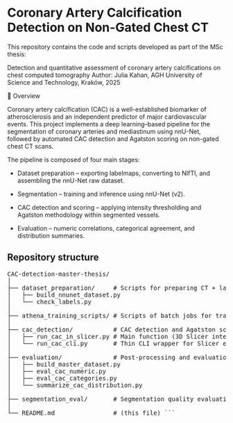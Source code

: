 # Coronary Artery Calcification Detection on Non-Gated Chest CT

This repository contains the code and scripts developed as part of the MSc thesis:

Detection and quantitative assessment of coronary artery calcifications on chest computed tomography
Author: Julia Kahan, AGH University of Science and Technology, Kraków, 2025

📌 Overview

Coronary artery calcification (CAC) is a well-established biomarker of atherosclerosis and an independent predictor of major cardiovascular events.
This project implements a deep learning–based pipeline for the segmentation of coronary arteries and mediastinum using nnU-Net, followed by automated CAC detection and Agatston scoring on non-gated chest CT scans.

The pipeline is composed of four main stages:

* Dataset preparation – exporting labelmaps, converting to NIfTI, and assembling the nnU-Net raw dataset.

* Segmentation – training and inference using nnU-Net (v2).

* CAC detection and scoring – applying intensity thresholding and Agatston methodology within segmented vessels.

* Evaluation – numeric correlations, categorical agreement, and distribution summaries.


## Repository structure
<pre ''' >CAC-detection-master-thesis/
│
├── dataset_preparation/     # Scripts for preparing CT + labelmaps for nnU-Net
│   ├── build_nnunet_dataset.py
│   └── check_labels.py
│
├── athena_training_scripts/ # Scripts of batch jobs for training/inference on Athena 
│
├── cac_detection/           # CAC detection and Agatston scoring
│   ├── run_cac_in_slicer.py # Main function (3D Slicer integration)
│   └── run_cac_cli.py       # Thin CLI wrapper for Slicer execution
│
├── evaluation/              # Post-processing and evaluation scripts
│   ├── build_master_dataset.py
│   ├── eval_cac_numeric.py
│   ├── eval_cac_categories.py
│   └── summarize_cac_distribution.py
│
├── segmentation_eval/       # Segmentation quality evaluation (e.g., Dice, HD)
│
└── README.md                # (this file) ``` </pre>
